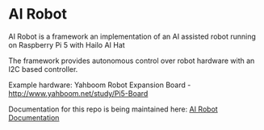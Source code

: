 # AI Robot
AI Robot is a framework an implementation of an AI assisted robot running on Raspberry Pi 5 with Hailo AI Hat

The framework provides autonomous control over robot hardware with an I2C based controller. 

Example hardware: Yahboom Robot Expansion Board - http://www.yahboom.net/study/Pi5-Board 

Documentation for this repo is being maintained here: [AI Robot Documentation](https://ai-robot-docs.pages.dev/)
